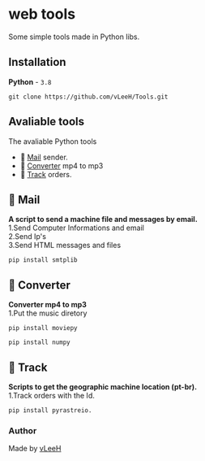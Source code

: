 <h1>web tools</h1>
Some simple tools made in Python libs.

## Installation
**Python** - `3.8`
```
git clone https://github.com/vLeeH/Tools.git
```

## Avaliable tools
The avaliable Python tools
- 📧 <a href="https://github.com/vLeeH/ToolsPy/blob/main/Mail/mail.py">Mail</a> sender.
- 🎵 <a href="https://github.com/vLeeH/ToolsPy/blob/main/Converter/converter.py">Converter</a> mp4 to mp3 
- 🎯 <a href="https://github.com/vLeeH/web-tools/blob/main/Track/track-order.py">Track</a> orders.

## 📧 Mail 
**A script to send a machine file and messages by email.** <br>
1.Send Computer Informations and email <br>
2.Send Ip's <br>
3.Send HTML messages and files <br>
```
pip install smtplib
```

## 🎵 Converter
**Converter mp4 to mp3** <br>
1.Put the music diretory<br>
```
pip install moviepy
```
```
pip install numpy 
```

## 🎯 Track 
**Scripts to get the geographic machine location (pt-br).** <br>
1.Track orders with the Id.<br>
```
pip install pyrastreio.
```

### Author 
Made by <a href="https://github.com/vLeeH">vLeeH</a>

